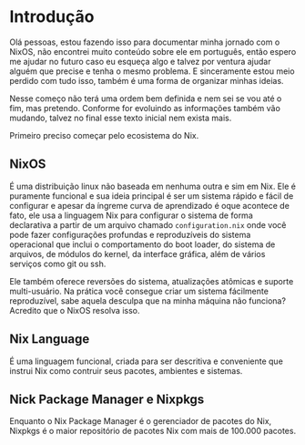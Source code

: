 # Introdução

Olá pessoas, estou fazendo isso para documentar minha jornado com o NixOS, não encontrei muito conteúdo sobre ele em português, então espero me ajudar no futuro caso eu esqueça algo e talvez por ventura ajudar alguém que precise e tenha o mesmo problema. E sinceramente estou meio perdido com tudo isso, também é uma forma de organizar minhas ideias.

Nesse começo não terá uma ordem bem definida e nem sei se vou até o fim, mas pretendo. Conforme for evoluindo as informações também vão mudando, talvez no final esse texto inicial nem exista mais.

Primeiro preciso começar pelo ecosistema do Nix.

## NixOS
É uma distribuição linux não baseada em nenhuma outra e sim em Nix. Ele é puramente funcional e sua ideia principal é ser um sistema rápido e fácil de configurar e apesar da íngreme curva de aprendizado é oque acontece de fato, ele usa a linguagem Nix para configurar o sistema de forma declarativa a partir de um arquivo chamado `configuration.nix` onde você pode fazer configurações profundas e reproduzíveis do sistema operacional que inclui o comportamento do boot loader, do sistema de arquivos, de módulos do kernel, da interface gráfica, além de vários serviços como git ou ssh.

Ele também oferece reversões do sistema, atualizações atômicas e suporte multi-usuário. Na prática você consegue criar um sistema fácilmente reproduzível, sabe aquela desculpa que na minha máquina não funciona? Acredito que o NixOS resolva isso.

## Nix Language
É uma linguagem funcional, criada para ser descritiva e conveniente que instrui Nix como contruir seus pacotes, ambientes e sistemas.

## Nick Package Manager e Nixpkgs
Enquanto o Nix Package Manager é o gerenciador de pacotes do Nix, Nixpkgs é o maior repositório de pacotes Nix com mais de 100.000 pacotes.



